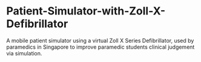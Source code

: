# Patient-Simulator-with-Zoll-X-Defibrillator
A mobile patient simulator using a virtual Zoll X Series Defibrillator, used by paramedics in Singapore to improve paramedic students clinical judgement via simulation. 
